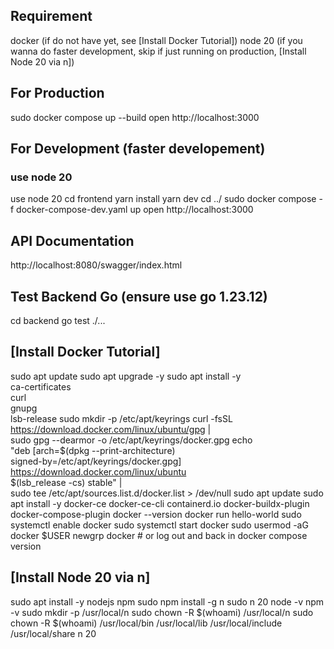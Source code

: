 ## Requirement
docker (if do not have yet, see [Install Docker Tutorial])
node 20 (if you wanna do faster development, skip if just running on production, [Install Node 20 via n])

## For Production
sudo docker compose up --build
open http://localhost:3000

## For Development (faster developement)
### use node 20
use node 20
cd frontend
yarn install
yarn dev
cd ../
sudo docker compose -f docker-compose-dev.yaml up
open http://localhost:3000

## API Documentation
http://localhost:8080/swagger/index.html

## Test Backend Go (ensure use go 1.23.12)
cd backend
go test ./...

## [Install Docker Tutorial]
sudo apt update
sudo apt upgrade -y
sudo apt install -y \
    ca-certificates \
    curl \
    gnupg \
    lsb-release
sudo mkdir -p /etc/apt/keyrings
curl -fsSL https://download.docker.com/linux/ubuntu/gpg | \
    sudo gpg --dearmor -o /etc/apt/keyrings/docker.gpg
echo \
  "deb [arch=$(dpkg --print-architecture) \
  signed-by=/etc/apt/keyrings/docker.gpg] \
  https://download.docker.com/linux/ubuntu \
  $(lsb_release -cs) stable" | \
  sudo tee /etc/apt/sources.list.d/docker.list > /dev/null
sudo apt update
sudo apt install -y docker-ce docker-ce-cli containerd.io docker-buildx-plugin docker-compose-plugin
docker --version
docker run hello-world
sudo systemctl enable docker
sudo systemctl start docker
sudo usermod -aG docker $USER
newgrp docker  # or log out and back in
docker compose version


## [Install Node 20 via n]
sudo apt install -y nodejs npm
sudo npm install -g n
sudo n 20
node -v
npm -v
sudo mkdir -p /usr/local/n
sudo chown -R $(whoami) /usr/local/n
sudo chown -R $(whoami) /usr/local/bin /usr/local/lib /usr/local/include /usr/local/share
n 20





